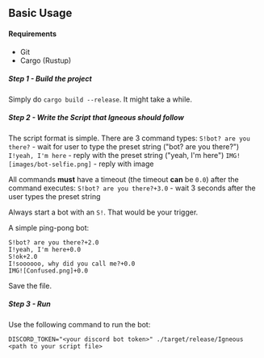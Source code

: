 ## Basic Usage

#### Requirements
- Git
- Cargo (Rustup)

##### Step 1 - Build the project
Simply do `cargo build --release`. It might take a while.

##### Step 2 - Write the Script that Igneous should follow

The script format is simple. There are 3 command types:
`S!bot? are you there?` - wait for user to type the preset string ("bot? are you there?")
`I!yeah, I'm here` - reply with the preset string ("yeah, I'm here")
`IMG![images/bot-selfie.png]` - reply with image

All commands **must** have a timeout (the timeout **can** be `0.0`) after the command executes:
`S!bot? are you there?+3.0` - wait 3 seconds after the user types the preset string

Always start a bot with an `S!`. That would be your trigger.

A simple ping-pong bot:
```
S!bot? are you there?+2.0
I!yeah, I'm here+0.0
S!ok+2.0
I!soooooo, why did you call me?+0.0
IMG![Confused.png]+0.0
```

Save the file.

##### Step 3 - Run

Use the following command to run the bot:

`DISCORD_TOKEN="<your discord bot token>" ./target/release/Igneous <path to your script file>`